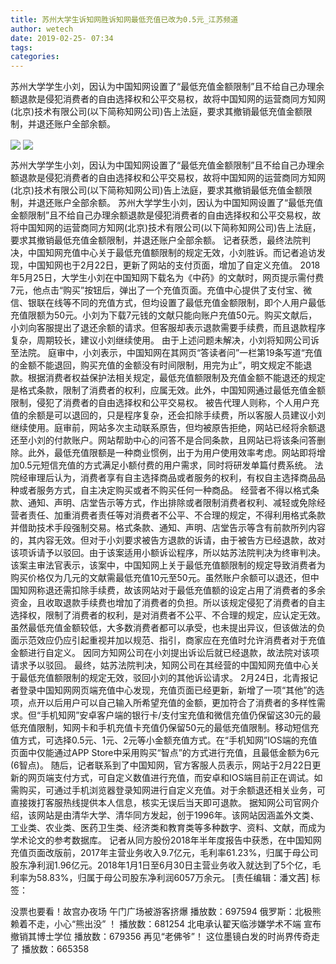 ```yaml
---
title: 苏州大学生诉知网胜诉知网最低充值已改为0.5元_江苏频道
author: wetech
date: 2019-02-25- 07:34
tags: 
categories: 
---
```

苏州大学学生小刘，因认为中国知网设置了“最低充值金额限制”且不给自己办理余额退款是侵犯消费者的自由选择权和公平交易权，故将中国知网的运营商同方知网(北京)技术有限公司(以下简称知网公司)告上法庭，要求其撤销最低充值金额限制，并退还账户全部余额。
<!-- more -->
                
<img align="center" border="0" src="http://p1.ifengimg.com/a/2019_09/cf95a34b59a763c_size254_w635_h351.png" />
                
<img align="center" border="0" src="http://p2.ifengimg.com/a/2016/0810/204c433878d5cf9size1_w16_h16.png" />
            
苏州大学学生小刘，因认为中国知网设置了“最低充值金额限制”且不给自己办理余额退款是侵犯消费者的自由选择权和公平交易权，故将中国知网的运营商同方知网(北京)技术有限公司(以下简称知网公司)告上法庭，要求其撤销最低充值金额限制，并退还账户全部余额。
苏州大学学生小刘，因认为中国知网设置了“最低充值金额限制”且不给自己办理余额退款是侵犯消费者的自由选择权和公平交易权，故将中国知网的运营商同方知网(北京)技术有限公司(以下简称知网公司)告上法庭，要求其撤销最低充值金额限制，并退还账户全部余额。
记者获悉，最终法院判决，中国知网充值中心关于最低充值额限制的规定无效，小刘胜诉。而记者追访发现，中国知网也于2月22日，更新了网站的支付页面，增加了自定义充值。
2018年5月25日，大学生小刘在中国知网下载名为《中药》的文献时，网页提示需付费7元，他点击“购买”按钮后，弹出了一个充值页面。充值中心提供了支付宝、微信、银联在线等不同的充值方式，但均设置了最低充值金额限制，即个人用户最低充值限额为50元。小刘为下载7元钱的文献只能向账户充值50元。购买文献后，小刘向客服提出了退还余额的请求。但客服却表示退款需要手续费，而且退款程序复杂，周期较长，建议小刘继续使用。
由于上述问题未解决，小刘将知网公司诉至法院。
庭审中，小刘表示，中国知网在其网页“答读者问”一栏第19条写道“充值的金额不能退回，购买充值的金额没有时间限制，用完为止”，明文规定不能退款。根据消费者权益保护法相关规定，最低充值额限制及充值金额不能退还的规定是格式条款，限制了消费者的权利，应属无效。此外，中国知网通过最低充值金额限制，侵犯了消费者的自由选择权和公平交易权。
被告代理人则称，个人用户充值的余额是可以退回的，只是程序复杂，还会扣除手续费，所以客服人员建议小刘继续使用。庭审前，网站多次主动联系原告，但均被原告拒绝，网站已经将余额退还至小刘的付款账户。网站帮助中心的问答不是合同条款，且网站已将该条问答删除。此外，最低充值限额是一种商业惯例，出于为用户使用效率考虑。网站即将增加0.5元短信充值的方式满足小额付费的用户需求，同时将研发单篇付费系统。
法院经审理后认为，消费者享有自主选择商品或者服务的权利，有权自主选择商品品种或者服务方式，自主决定购买或者不购买任何一种商品。
经营者不得以格式条款、通知、声明、店堂告示等方式，作出排除或者限制消费者权利、减轻或免除经营者责任、加重消费者责任等对消费者不公平、不合理的规定，不得利用格式条款并借助技术手段强制交易。格式条款、通知、声明、店堂告示等含有前款所列内容的，其内容无效。但对于小刘要求被告方退款的诉请，由于被告方已经退款，故对该项诉请予以驳回。由于该案适用小额诉讼程序，所以姑苏法院判决为终审判决。
该案主审法官表示，该案中，中国知网上关于最低充值额限制的规定导致消费者为购买价格仅为几元的文献需最低充值10元至50元。虽然账户余额可以退还，但中国知网称退还需扣除手续费，故该网站对于最低充值额的设定占用了消费者的多余资金，且收取退款手续费也增加了消费者的负担。所以该规定侵犯了消费者的自主选择权，限制了消费者的权利，是对消费者不公平、不合理的规定，应认定无效。虽然最低充值金额较低，大多数消费者都可以承受，也未提出异议，但该做法的负面示范效应仍应引起重视并加以规范、指引，商家应在充值时允许消费者对于充值金额进行自定义。
因同方知网公司在小刘提出诉讼后就已经退款，故法院对该项请求予以驳回。
最终，姑苏法院判决，知网公司在其经营的中国知网充值中心关于最低充值额限制的规定无效，驳回小刘的其他诉讼请求。
2月24日，北青报记者登录中国知网网页端充值中心发现，充值页面已经更新，新增了一项“其他”的选项，点开以后用户可以自己输入所希望充值的金额，更加符合了消费者的多样性需求。但“手机知网”安卓客户端的银行卡/支付宝充值和微信充值仍保留这30元的最低充值限制，知网卡和手机充值卡充值仍保留50元的最低充值限制。移动短信充值方式，可选择0.5元、1元、2元等小金额充值方式。在“手机知网”IOS端的充值页面中仅能通过APP Store中采用购买“智点”的方式进行充值，且最低金额为6元(6智点)。
随后，记者联系到了中国知网，官方客服人员表示，网站于2月22日更新的网页端支付方式，可自定义数值进行充值，而安卓和IOS端目前正在调试。如需购买，可通过手机浏览器登录知网进行自定义充值。对于余额退还相关业务，可直接拨打客服热线提供本人信息，核实无误后当天即可退款。
据知网公司官网介绍，该网站是由清华大学、清华同方发起，创于1996年。该网站因涵盖外文类、工业类、农业类、医药卫生类、经济类和教育类等多种数字、资料、文献，而成为学术论文的参考数据库。
记者从同方股份2018年半年度报告中获悉，在中国知网充值页面改版前，2017年主营业务收入9.7亿元，毛利率61.23%，归属于母公司股东净利润1.96亿元。2018年1月1日至6月30日主营业务收入就达到了5个亿，毛利率为58.83%，归属于母公司股东净利润6057万余元。
[责任编辑：潘文茜]
标签：
 
 
             
没票也要看！故宫办夜场 午门广场被游客挤爆
播放数：697594
俄罗斯：北极熊赖着不走，小心“熊出没” ！
播放数：681254
北电承认翟天临涉嫌学术不端 宣布撤销其博士学位
播放数：679356
再见“老佛爷”！ 这位墨镜白发的时尚界传奇走了
播放数：665358
